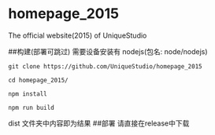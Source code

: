 # homepage_2015
The official website(2015) of UniqueStudio

##构建(部署可跳过)
需要设备安装有 nodejs(包名: node/nodejs)

``
git clone https://github.com/UniqueStudio/homepage_2015
``

``
cd homepage_2015/
``

``
npm install
``

``
npm run build
``

dist 文件夹中内容即为结果
##部署
请直接在release中下载

